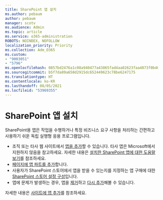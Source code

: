 ```yaml
---
title: SharePoint 앱 설치
ms.author: pebaum
author: pebaum
manager: scotv
ms.audience: Admin
ms.topic: article
ms.service: o365-administration
ROBOTS: NOINDEX, NOFOLLOW
localization_priority: Priority
ms.collection: Adm_O365
ms.custom:
- "9003051"
- "5796"
ms.openlocfilehash: 0857bd2476a1c08a940477a43865fad4aa02623faa4073f0b40f8ca5ecaed0e1
ms.sourcegitcommit: b5f7da89a650d2915dc652449623c78be6247175
ms.translationtype: HT
ms.contentlocale: ko-KR
ms.lasthandoff: 08/05/2021
ms.locfileid: "53969355"
---
```

# <a name="install-sharepoint-apps"></a>SharePoint 앱 설치

SharePoint용 앱은 작업을 수행하거나 특정 비즈니스 요구 사항을 처리하는 간편하고 사용하기 쉬운 독립 실행형 응용 프로그램입니다.

- 조직 또는 타사 웹 사이트에서 [앱을 추가](https://support.microsoft.com/office/ef9c0dbd-7fe1-4715-a1b0-fe3bc81317cb)할 수 있습니다. 타사 앱은 Microsoft에서 지원하지 않음을 참고하세요. 자세한 내용은 [설치한 SharePoint 앱에 대한 도움말 보기](https://support.office.com/article/get-help-for-a-sharepoint-app-you-installed-fd98af7f-6af0-4573-8360-8f5631c6ab21)를 참조하세요.
-   [페이지에 앱 파트를 추가](https://support.microsoft.com/office/6f06c0b7-44b8-4c69-b4ad-85197eee8d78)합니다.
-   사용자가 SharePoint 스토어에서 앱을 받을 수 있는지를 지정하는 앱 구매에 대한 [SharePoint 스토어 설정 구성](https://docs.microsoft.com/sharepoint/configure-sharepoint-store-settings)입니다.
-   앱에 문제가 발생하는 경우, 앱을 [제거](https://support.microsoft.com/office/03198d1b-c33b-498d-9469-af641a587d6c)하고 [다시 추가](https://support.microsoft.com/office/ef9c0dbd-7fe1-4715-a1b0-fe3bc81317cb)해볼 수 있습니다.

자세한 내용은 [사이트에 앱 추가](https://support.microsoft.com/office/add-an-app-to-a-site-ef9c0dbd-7fe1-4715-a1b0-fe3bc81317cb)를 참조하세요.